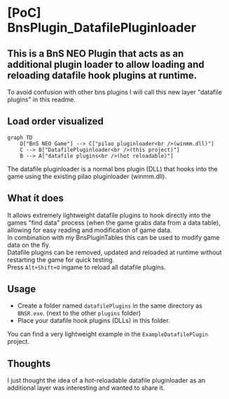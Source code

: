 # [PoC] BnsPlugin_DatafilePluginloader

## This is a BnS NEO Plugin that acts as an additional plugin loader to allow loading and reloading datafile hook plugins at runtime.

To avoid confusion with other bns plugins I will call this new layer "datafile plugins" in this readme.

## Load order visualized
```mermaid
graph TD
    D["BnS NEO Game"] --> C["pilao pluginloader<br />(winmm.dll)"]
    C --> B["DatafilePluginloader<br />(this project)"]
    B --> A["datafile plugins<br />(hot reloadable)"]
```

The datafile pluginloader is a normal bns plugin (DLL) that hooks into the game using the existing pilao pluginloader (winmm.dll).
## What it does
It allows extremely lightweight datafile plugins to hook directly into the games "find data" process (when the game grabs data from a data table), allowing for easy reading and modification of game data.  
In combination with my BnsPluginTables this can be used to modify game data on the fly.  
Datafile plugins can be removed, updated and reloaded at runtime without restarting the game for quick testing.  
Press `Alt+Shift+O` ingame to reload all datafile plugins.
## Usage
- Create a folder named `datafilePlugins` in the same directory as `BNSR.exe`. (next to the other `plugins` folder)
- Place your datafile hook plugins (DLLs) in this folder.

You can find a very lightweight example in the `ExampleDatafilePlugin` project.

## Thoughts
I just thought the idea of a hot-reloadable datafile pluginloader as an additional layer was interesting and wanted to share it.